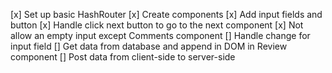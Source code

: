 [x] Set up basic HashRouter
[x] Create components
    [x] Add input fields and button
    [x] Handle click next button to go to the next component
    [x] Not allow an empty input except Comments component
    [] Handle change for input field
[] Get data from database and append in DOM in Review component
[] Post data from client-side to server-side

